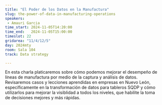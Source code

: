 ```yaml
---
title: "El Poder de los Datos en la Manufactura"
slug: the-power-of-data-in-manufacturing-operations
speakers:
 - Amauri Garcia
time_start: 2024-11-05T14:20:00
time_end:   2024-11-05T15:00:00
timeslot: 22
gridarea: "11/4/12/5"
day: 2024mty
room: Sala 104
track: Data strategy

---
```


En esta charla platicaremos sobre cómo podemos mejorar el desempeño de líneas de manufactura por medio de la captura y análisis de datos. Revisaremos casos y lecciones aprendidas en empresas en Nuevo León, específicamente en la transformación de datos para tableros SQDP y cómo utilizarlos para mejorar la visiblidad a todos los niveles, que habilite la toma de decisiones mejores y más rápidas.

